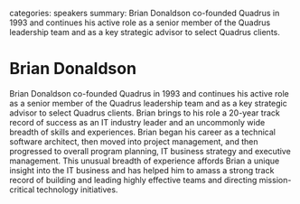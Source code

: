 categories: speakers
summary: Brian Donaldson co-founded Quadrus in 1993 and continues his active role as a senior member of the Quadrus leadership team and as a key strategic advisor to select Quadrus clients.

#  Brian Donaldson

Brian Donaldson co-founded Quadrus in 1993 and continues his active role as a senior member of the Quadrus leadership team and as a key strategic advisor to select Quadrus clients. Brian brings to his role a 20-year track record of success as an IT industry leader and an uncommonly wide breadth of skills and experiences. Brian began his career as a technical software architect, then moved into project management, and then progressed to overall program planning, IT business strategy and executive management. This unusual breadth of experience affords Brian a unique insight into the IT business and has helped him to amass a strong track record of building and leading highly effective teams and directing mission-critical technology initiatives.
